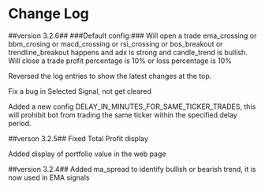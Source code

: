 # Change Log

##version 3.2.6##
###Default config:### 
Will open a trade ema_crossing or bbm_crosing or macd_crossing or rsi_crossing or bos_breakout or trendline_breakout happens and adx is strong and candle_trend is bullish.
Will close a trade profit percentage is 10% or loss percentage is 10%

Reversed the log entries to show the latest changes at the top.

Fix a bug in Selected Signal, not get cleared

Added a new config DELAY_IN_MINUTES_FOR_SAME_TICKER_TRADES, this will prohibit bot from trading the same ticker within the specified delay period. 

##verson 3.2.5##
Fixed Total Profit display

Added display of portfolio value in the web page

##version 3.2.4##
Added ma_spread to identify bullish or bearish trend, it is now used in EMA signals

